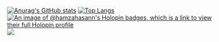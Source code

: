 [![Anurag's GitHub stats](https://github-readme-stats.vercel.app/api?username=hamzahasann&show_icons=true&theme=dracula&count_private=true)](https://github.com/anuraghazra/github-readme-stats)
[![Top Langs](https://github-readme-stats.vercel.app/api/top-langs/?username=hamzahasann&layout=compact&theme=dracula&count_private=true)](https://github.com/anuraghazra/github-readme-stats)
[![An image of @hamzahasann's Holopin badges, which is a link to view their full Holopin profile](https://holopin.me/hamzahasann)](https://holopin.io/@hamzahasann)
![](https://komarev.com/ghpvc/?username=your-github-username)
